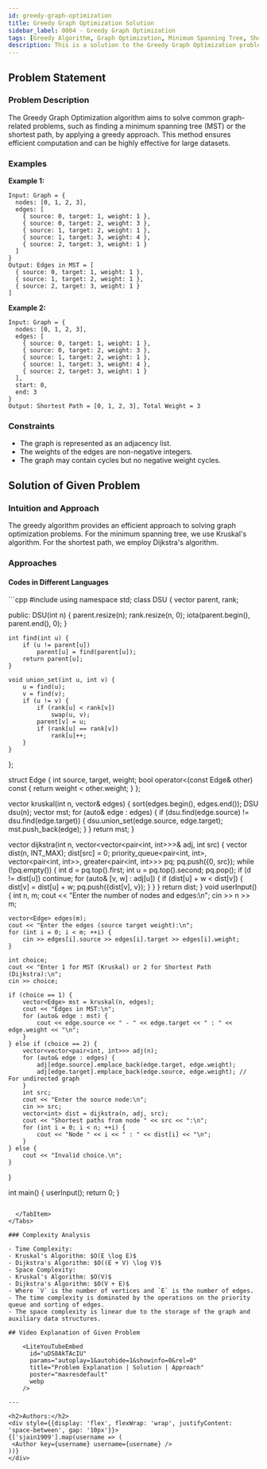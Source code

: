 ```yaml
---
id: greedy-graph-optimization
title: Greedy Graph Optimization Solution
sidebar_label: 0004 - Greedy Graph Optimization
tags: [Greedy Algorithm, Graph Optimization, Minimum Spanning Tree, Shortest Path, Problem Solving]
description: This is a solution to the Greedy Graph Optimization problem.
---
```


## Problem Statement 

### Problem Description

The Greedy Graph Optimization algorithm aims to solve common graph-related problems, such as finding a minimum spanning tree (MST) or the shortest path, by applying a greedy approach. This method ensures efficient computation and can be highly effective for large datasets.

### Examples

**Example 1:**

```plaintext
Input: Graph = {
  nodes: [0, 1, 2, 3],
  edges: [
    { source: 0, target: 1, weight: 1 },
    { source: 0, target: 2, weight: 3 },
    { source: 1, target: 2, weight: 1 },
    { source: 1, target: 3, weight: 4 },
    { source: 2, target: 3, weight: 1 }
  ]
}
Output: Edges in MST = [
  { source: 0, target: 1, weight: 1 },
  { source: 1, target: 2, weight: 1 },
  { source: 2, target: 3, weight: 1 }
]
```
**Example 2:**

```plaintext
Input: Graph = {
  nodes: [0, 1, 2, 3],
  edges: [
    { source: 0, target: 1, weight: 1 },
    { source: 0, target: 2, weight: 3 },
    { source: 1, target: 2, weight: 1 },
    { source: 1, target: 3, weight: 4 },
    { source: 2, target: 3, weight: 1 }
  ],
  start: 0,
  end: 3
}
Output: Shortest Path = [0, 1, 2, 3], Total Weight = 3
```

### Constraints
- The graph is represented as an adjacency list.
- The weights of the edges are non-negative integers.
- The graph may contain cycles but no negative weight cycles.

## Solution of Given Problem

### Intuition and Approach

The greedy algorithm provides an efficient approach to solving graph optimization problems. For the minimum spanning tree, we use Kruskal's algorithm. For the shortest path, we employ Dijkstra's algorithm.

### Approaches

#### Codes in Different Languages

<Tabs>
  <TabItem value="cpp" label="C++" default>
  <SolutionAuthor name="sjain1909"/>
   ```cpp
    #include <bits/stdc++.h>
    using namespace std;
    class DSU {
    vector<int> parent, rank;

public:
    DSU(int n) {
        parent.resize(n);
        rank.resize(n, 0);
        iota(parent.begin(), parent.end(), 0);
    }

    int find(int u) {
        if (u != parent[u])
            parent[u] = find(parent[u]);
        return parent[u];
    }

    void union_set(int u, int v) {
        u = find(u);
        v = find(v);
        if (u != v) {
            if (rank[u] < rank[v])
                swap(u, v);
            parent[v] = u;
            if (rank[u] == rank[v])
                rank[u]++;
        }
    }
};

struct Edge {
    int source, target, weight;
    bool operator<(const Edge& other) const {
        return weight < other.weight;
    }
};

vector<Edge> kruskal(int n, vector<Edge>& edges) {
    sort(edges.begin(), edges.end());
    DSU dsu(n);
    vector<Edge> mst;
    for (auto& edge : edges) {
        if (dsu.find(edge.source) != dsu.find(edge.target)) {
            dsu.union_set(edge.source, edge.target);
            mst.push_back(edge);
        }
    }
    return mst;
}

vector<int> dijkstra(int n, vector<vector<pair<int, int>>>& adj, int src) {
    vector<int> dist(n, INT_MAX);
    dist[src] = 0;
    priority_queue<pair<int, int>, vector<pair<int, int>>, greater<pair<int, int>>> pq;
    pq.push({0, src});
    while (!pq.empty()) {
        int d = pq.top().first;
        int u = pq.top().second;
        pq.pop();
        if (d != dist[u])
            continue;
        for (auto& [v, w] : adj[u]) {
            if (dist[u] + w < dist[v]) {
                dist[v] = dist[u] + w;
                pq.push({dist[v], v});
            }
        }
    }
    return dist;
}
void userInput() {
    int n, m;
    cout << "Enter the number of nodes and edges:\n";
    cin >> n >> m;

    vector<Edge> edges(m);
    cout << "Enter the edges (source target weight):\n";
    for (int i = 0; i < m; ++i) {
        cin >> edges[i].source >> edges[i].target >> edges[i].weight;
    }

    int choice;
    cout << "Enter 1 for MST (Kruskal) or 2 for Shortest Path (Dijkstra):\n";
    cin >> choice;

    if (choice == 1) {
        vector<Edge> mst = kruskal(n, edges);
        cout << "Edges in MST:\n";
        for (auto& edge : mst) {
            cout << edge.source << " - " << edge.target << " : " << edge.weight << "\n";
        }
    } else if (choice == 2) {
        vector<vector<pair<int, int>>> adj(n);
        for (auto& edge : edges) {
            adj[edge.source].emplace_back(edge.target, edge.weight);
            adj[edge.target].emplace_back(edge.source, edge.weight); // For undirected graph
        }
        int src;
        cout << "Enter the source node:\n";
        cin >> src;
        vector<int> dist = dijkstra(n, adj, src);
        cout << "Shortest paths from node " << src << ":\n";
        for (int i = 0; i < n; ++i) {
            cout << "Node " << i << " : " << dist[i] << "\n";
        }
    } else {
        cout << "Invalid choice.\n";
    }
}

int main() {
    userInput();
    return 0;
}
```

  </TabItem>
</Tabs>

### Complexity Analysis

- Time Complexity: 
- Kruskal's Algorithm: $O(E \log E)$
- Dijkstra's Algorithm: $O((E + V) \log V)$
- Space Complexity: 
- Kruskal's Algorithm: $O(V)$
- Dijkstra's Algorithm: $O(V + E)$
- Where `V` is the number of vertices and `E` is the number of edges.
- The time complexity is dominated by the operations on the priority queue and sorting of edges.
- The space complexity is linear due to the storage of the graph and auxiliary data structures.

## Video Explanation of Given Problem

    <LiteYouTubeEmbed
      id="uDS8AkTAcIU"
      params="autoplay=1&autohide=1&showinfo=0&rel=0"
      title="Problem Explanation | Solution | Approach"
      poster="maxresdefault"
      webp 
    />

---

<h2>Authors:</h2>
<div style={{display: 'flex', flexWrap: 'wrap', justifyContent: 'space-between', gap: '10px'}}>
{['sjain1909'].map(username => (
 <Author key={username} username={username} />
))}
</div>
